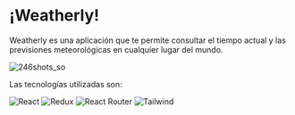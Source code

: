 # ¡Weatherly!

Weatherly es una aplicación que te permite consultar el tiempo actual y las previsiones meteorológicas en cualquier lugar del mundo.

![246shots_so](https://github.com/user-attachments/assets/9ca03bb1-9c2a-429e-a84a-9771d2d8de55)


Las tecnologías utilizadas son:

![React](https://img.shields.io/badge/react-%2320232a.svg?style=for-the-badge&logo=react&logoColor=%2361DAFB) ![Redux](https://img.shields.io/badge/redux-%23593d88.svg?style=for-the-badge&logo=redux&logoColor=white) ![React Router](https://img.shields.io/badge/React_Router-CA4245?style=for-the-badge&logo=react-router&logoColor=white) ![Tailwind](https://img.shields.io/badge/tailwindcss-0F172A?&logo=tailwindcss)
